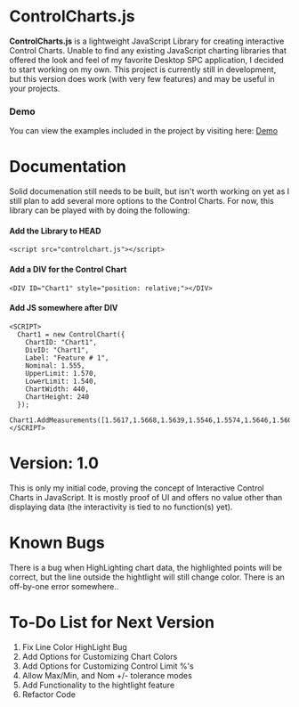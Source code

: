 # ControlCharts.js
**ControlCharts.js** is a lightweight JavaScript Library for creating interactive Control Charts. Unable to find any existing JavaScript 
charting libraries that offered the look and feel of my favorite Desktop SPC application, I decided to start working on my own. This 
project is currently still in development, but this version does work (with very few features) and may be useful in your projects.

### Demo
You can view the examples included in the project by visiting here: 
[Demo](http://qchub.com/controlchartsjs/ "Demo Page")



# Documentation
Solid documenation still needs to be built, but isn't worth working on yet as I still plan to add several more options to the Control 
Charts. For now, this library can be played with by doing the following:

#### Add the Library to HEAD
```
<script src="controlchart.js"></script>
```
#### Add a DIV for the Control Chart
```
<DIV ID="Chart1" style="position: relative;"></DIV>
```

#### Add JS somewhere after DIV
```
<SCRIPT>
  Chart1 = new ControlChart({
    ChartID: "Chart1", 
    DivID: "Chart1", 
    Label: "Feature # 1", 
    Nominal: 1.555, 
    UpperLimit: 1.570, 
    LowerLimit: 1.540, 
    ChartWidth: 440, 
    ChartHeight: 240
  });
  Chart1.AddMeasurements([1.5617,1.5668,1.5639,1.5546,1.5574,1.5646,1.5600]);
</SCRIPT>
```

# Version: 1.0
This is only my initial code, proving the concept of Interactive Control Charts in JavaScript. It is mostly proof of UI 
and offers no value other than displaying data (the interactivity is tied to no function(s) yet).

# Known Bugs
There is a bug when HighLighting chart data, the highlighted points will be correct, but the line outside the hightlight will 
still change color. There is an off-by-one error somewhere.. 

# To-Do List for Next Version
1. Fix Line Color HighLight Bug
2. Add Options for Customizing Chart Colors
3. Add Options for Customizing Control Limit %'s
4. Allow Max/Min, and Nom +/- tolerance modes
5. Add Functionality to the hightlight feature
6. Refactor Code
